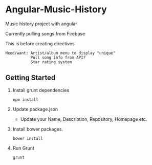 Angular-Music-History
=====================

Music history project with angular

Currently pulling songs from Firebase

This is before creating directives

	Need/want: Artist/album menu to display "unique"
			   Pull song info from API?
			   Star rating system

## Getting Started
1. Install grunt dependencies
	
	```
	npm install
	```
2. Update package.json
	* Update your Name, Description, Repository, Homepage etc.

3. Install bower packages. 

	```
	bower install
	```
4. Run Grunt
	
	``` 
	grunt
	```
